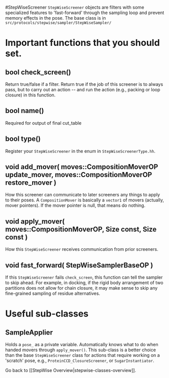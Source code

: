 #StepWiseScreener
`StepWiseScreener` objects are filters with some specialized features to 'fast-forward' through the sampling loop and prevent memory effects in the pose. The base class is in `src/protocols/stepwise/sampler/StepWiseSampler/`

# Important functions that you should set.

## bool check_screen()
Return true/false if a filter.
Return true if the job of this screener is to always pass, but to carry out an action -- and run the action (e.g., packing or loop closure) in this function.

## bool name()
Required for output of final cut_table

## bool type()
Register your `StepWiseScreener` in the enum in `StepWiseScreenerType.hh`.

## void add_mover( moves::CompositionMoverOP update_mover, moves::CompositionMoverOP restore_mover )
How this screener can communicate to later screeners any things to apply to their poses.
A `CompositionMover` is basically a `vector1` of movers (actually, mover pointers). If the mover pointer is null, that means do nothing. 

## void apply_mover( moves::CompositionMoverOP, Size const, Size const )
How this `StepWiseScreener` receives communication from prior screeners.

## void fast_forward( StepWiseSamplerBaseOP )
If this `StepWiseScreener` fails `check_screen`, this function can tell the sampler to skip ahead. For example, in docking, if the rigid body arrangement of two partitions does not allow for chain closure, it may make sense to skip any fine-grained sampling of residue alternatives.

# Useful sub-classes
## SampleApplier
Holds a `pose_` as a private variable. Automatically knows what to do when handed movers through `apply_mover()`. This sub-class is a better choice than the base `StepWiseScreener` class for actions that require working on a 'scratch' pose, e.g., `ProteinCCD_ClosureScreener`, or `SugarInstantiator`. 

Go back to [[StepWise Overview|stepwise-classes-overview]].